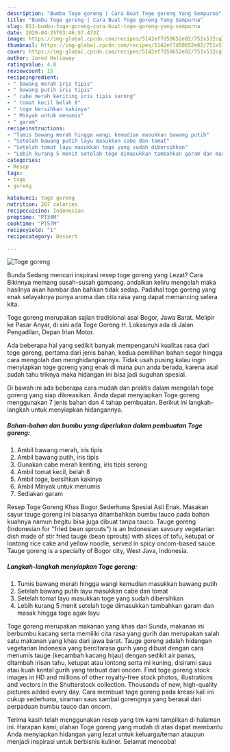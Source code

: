 ```yaml
---
description: "Bumbu Toge goreng | Cara Buat Toge goreng Yang Sempurna"
title: "Bumbu Toge goreng | Cara Buat Toge goreng Yang Sempurna"
slug: 851-bumbu-toge-goreng-cara-buat-toge-goreng-yang-sempurna
date: 2020-04-25T03:46:57.473Z
image: https://img-global.cpcdn.com/recipes/5142ef7d50652e02/751x532cq70/toge-goreng-foto-resep-utama.jpg
thumbnail: https://img-global.cpcdn.com/recipes/5142ef7d50652e02/751x532cq70/toge-goreng-foto-resep-utama.jpg
cover: https://img-global.cpcdn.com/recipes/5142ef7d50652e02/751x532cq70/toge-goreng-foto-resep-utama.jpg
author: Jared Holloway
ratingvalue: 4.8
reviewcount: 15
recipeingredient:
- " bawang merah iris tipis"
- " bawang putih iris tipis"
- " cabe merah keriting iris tipis serong"
- " tomat kecil belah 8"
- " toge bersihkan kakinya"
- " Minyak untuk menumis"
- " garam"
recipeinstructions:
- "Tumis bawang merah hingga wangi kemudian masukkan bawang putih"
- "Setelah bawang putih layu masukkan cabe dan tomat"
- "Setelah tomat layu masukkan toge yang sudah dibersihkan"
- "Lebih kurang 5 menit setelah toge dimasukkan tambahkan garam dan masak hingga toge agak layu"
categories:
- Resep
tags:
- toge
- goreng

katakunci: toge goreng 
nutrition: 267 calories
recipecuisine: Indonesian
preptime: "PT34M"
cooktime: "PT57M"
recipeyield: "1"
recipecategory: Dessert

---
```



![Toge goreng](https://img-global.cpcdn.com/recipes/5142ef7d50652e02/751x532cq70/toge-goreng-foto-resep-utama.jpg)

Bunda Sedang mencari inspirasi resep toge goreng yang Lezat? Cara Bikinnya memang susah-susah gampang. andaikan keliru mengolah maka hasilnya akan hambar dan bahkan tidak sedap. Padahal toge goreng yang enak selayaknya punya aroma dan cita rasa yang dapat memancing selera kita.

Toge goreng merupakan sajian tradisional asal Bogor, Jawa Barat. Melipir ke Pasar Anyar, di sini ada Toge Goreng H. Lokasinya ada di Jalan Pengadilan, Depan Irian Motor.

Ada beberapa hal yang sedikit banyak mempengaruhi kualitas rasa dari toge goreng, pertama dari jenis bahan, kedua pemilihan bahan segar hingga cara mengolah dan menghidangkannya. Tidak usah pusing kalau ingin menyiapkan toge goreng yang enak di mana pun anda berada, karena asal sudah tahu triknya maka hidangan ini bisa jadi suguhan spesial.


Di bawah ini ada beberapa cara mudah dan praktis dalam mengolah toge goreng yang siap dikreasikan. Anda dapat menyiapkan Toge goreng menggunakan 7 jenis bahan dan 4 tahap pembuatan. Berikut ini langkah-langkah untuk menyiapkan hidangannya.

<!--inarticleads1-->

##### Bahan-bahan dan bumbu yang diperlukan dalam pembuatan Toge goreng:

1. Ambil  bawang merah, iris tipis
1. Ambil  bawang putih, iris tipis
1. Gunakan  cabe merah keriting, iris tipis serong
1. Ambil  tomat kecil, belah 8
1. Ambil  toge, bersihkan kakinya
1. Ambil  Minyak untuk menumis
1. Sediakan  garam


Resep Toge Goreng Khas Bogor Sederhana Spesial Asli Enak. Masakan sayur tauge goreng ini biasanya ditambahkan bumbu tauco pada bahan kuahnya namun begitu bisa juga dibuat tanpa tauco. Tauge goreng (Indonesian for &#34;fried bean sprouts&#34;) is an Indonesian savoury vegetarian dish made of stir fried tauge (bean sprouts) with slices of tofu, ketupat or lontong rice cake and yellow noodle, served in spicy oncom-based sauce. Tauge goreng is a specialty of Bogor city, West Java, Indonesia. 

<!--inarticleads2-->

##### Langkah-langkah menyiapkan Toge goreng:

1. Tumis bawang merah hingga wangi kemudian masukkan bawang putih
1. Setelah bawang putih layu masukkan cabe dan tomat
1. Setelah tomat layu masukkan toge yang sudah dibersihkan
1. Lebih kurang 5 menit setelah toge dimasukkan tambahkan garam dan masak hingga toge agak layu


Toge goreng merupakan makanan yang khas dari Sunda, makanan ini berbumbu kacang serta memiliki cita rasa yang gurih dan merupakan salah satu makanan yang khas dari jawa barat. Tauge goreng adalah hidangan vegetarian Indonesia yang bercitarasa gurih yang dibuat dengan cara menumis tauge (kecambah kacang hijau) dengan sedikit air panas, ditambah irisan tahu, ketupat atau lontong serta mi kuning, disirami saus atau kuah kental gurih yang terbuat dari oncom. Find toge goreng stock images in HD and millions of other royalty-free stock photos, illustrations and vectors in the Shutterstock collection. Thousands of new, high-quality pictures added every day. Cara membuat toge goreng pada kreasi kali ini cukup sederhana, siraman saus sambal gorengnya yang berasal dari perpaduan bumbu tauco dan oncom. 

Terima kasih telah menggunakan resep yang tim kami tampilkan di halaman ini. Harapan kami, olahan Toge goreng yang mudah di atas dapat membantu Anda menyiapkan hidangan yang lezat untuk keluarga/teman ataupun menjadi inspirasi untuk berbisnis kuliner. Selamat mencoba!
